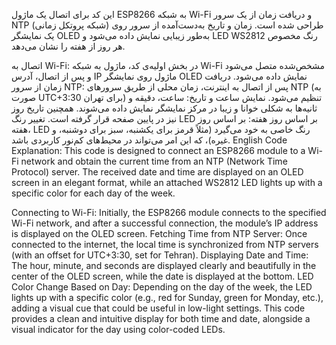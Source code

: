 این کد برای اتصال یک ماژول ESP8266 به شبکه Wi-Fi و دریافت زمان از یک سرور NTP (شبکه پروتکل زمانی) طراحی شده است. زمان و تاریخ به‌دست‌آمده از سرور روی یک نمایشگر OLED به‌طور زیبایی نمایش داده می‌شود و LED WS2812 رنگ مخصوص هر روز از هفته را نشان می‌دهد.

اتصال به Wi-Fi: در بخش اولیه‌ی کد، ماژول به شبکه Wi-Fi مشخص‌شده متصل می‌شود و پس از اتصال، آدرس IP ماژول روی نمایشگر OLED نمایش داده می‌شود.
دریافت زمان از سرور NTP: پس از اتصال به اینترنت، زمان محلی از طریق سرورهای NTP (به صورت UTC+3:30 برای تهران) تنظیم می‌شود.
نمایش ساعت و تاریخ: ساعت، دقیقه و ثانیه‌ها به شکلی خوانا و زیبا در مرکز نمایشگر نمایش داده می‌شوند. همچنین تاریخ روز نیز در پایین صفحه قرار گرفته است.
تغییر رنگ LED بر اساس روز هفته: بر اساس روز هفته، LED رنگ خاصی به خود می‌گیرد (مثلاً قرمز برای یکشنبه، سبز برای دوشنبه، و غیره)، که این امر می‌تواند در محیط‌های کم‌نور کاربردی باشد.
English Code Explanation:
This code is designed to connect an ESP8266 module to a Wi-Fi network and obtain the current time from an NTP (Network Time Protocol) server. The received date and time are displayed on an OLED screen in an elegant format, while an attached WS2812 LED lights up with a specific color for each day of the week.

Connecting to Wi-Fi: Initially, the ESP8266 module connects to the specified Wi-Fi network, and after a successful connection, the module’s IP address is displayed on the OLED screen.
Fetching Time from NTP Server: Once connected to the internet, the local time is synchronized from NTP servers (with an offset for UTC+3:30, set for Tehran).
Displaying Date and Time: The hour, minute, and seconds are displayed clearly and beautifully in the center of the OLED screen, while the date is displayed at the bottom.
LED Color Change Based on Day: Depending on the day of the week, the LED lights up with a specific color (e.g., red for Sunday, green for Monday, etc.), adding a visual cue that could be useful in low-light settings.
This code provides a clean and intuitive display for both time and date, alongside a visual indicator for the day using color-coded LEDs.
